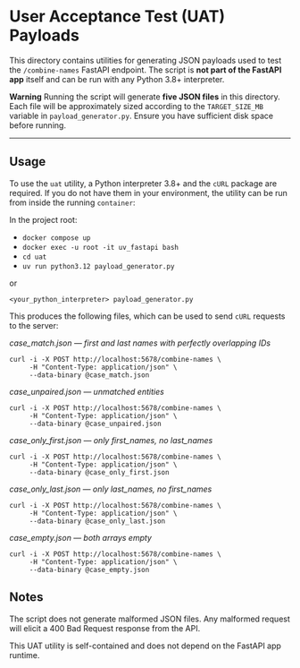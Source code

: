 # User Acceptance Test (UAT) Payloads

This directory contains utilities for generating JSON payloads used to test
the `/combine-names` FastAPI endpoint. The script is **not part of the FastAPI app**
itself and can be run with any Python 3.8+ interpreter.

 **Warning**
Running the script will generate **five JSON files** in this directory. Each file will
be approximately sized according to the `TARGET_SIZE_MB` variable in
`payload_generator.py`. Ensure you have sufficient disk space before running.

---
## Usage

To use the ```uat``` utility, a Python interpreter 3.8+ and the ```cURL``` package are required.
If you do not have them in your environment, the utility can be run from inside the running ```container```:

In the project root:

- ```docker compose up```
- ```docker exec -u root -it uv_fastapi bash```
- ```cd uat```
- ```uv run python3.12 payload_generator.py```

or

```<your_python_interpreter> payload_generator.py```

This produces the following files, which can be used to send ```cURL``` requests to the server:

*case_match.json — first and last names with perfectly overlapping IDs*
```
curl -i -X POST http://localhost:5678/combine-names \
     -H "Content-Type: application/json" \
     --data-binary @case_match.json
```

*case_unpaired.json — unmatched entities*
```
curl -i -X POST http://localhost:5678/combine-names \
     -H "Content-Type: application/json" \
     --data-binary @case_unpaired.json
```

*case_only_first.json — only first_names, no last_names*
```
curl -i -X POST http://localhost:5678/combine-names \
     -H "Content-Type: application/json" \
     --data-binary @case_only_first.json
```

*case_only_last.json — only last_names, no first_names*
```
curl -i -X POST http://localhost:5678/combine-names \
     -H "Content-Type: application/json" \
     --data-binary @case_only_last.json
```

*case_empty.json — both arrays empty*
```
curl -i -X POST http://localhost:5678/combine-names \
     -H "Content-Type: application/json" \
     --data-binary @case_empty.json
```

**Notes**
---
The script does not generate malformed JSON files. Any malformed request will
elicit a 400 Bad Request response from the API.

This UAT utility is self-contained and does not depend on the FastAPI app runtime.